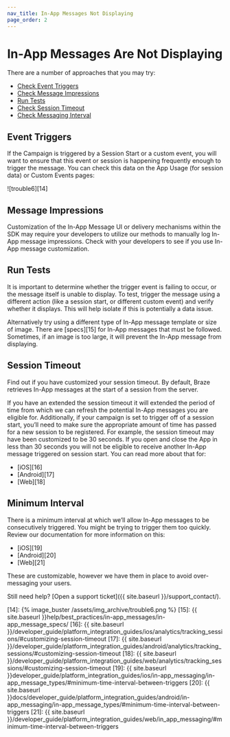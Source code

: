 ```yaml
---
nav_title: In-App Messages Not Displaying
page_order: 2
---
```


# In-App Messages Are Not Displaying

There are a number of approaches that you may try:

* [Check Event Triggers](#event-triggers)
* [Check Message Impressions](#message-impressions)
* [Run Tests](#run-tests)
* [Check Session Timeout](#session-timeout)
* [Check Messaging Interval](#minimum-interval)

## Event Triggers

If the Campaign is triggered by a Session Start or a custom event, you will want to ensure that this event or session is happening frequently enough to trigger the message. You can check this data on the App Usage (for session data) or Custom Events pages:

![trouble6][14]

## Message Impressions

Customization of the In-App Message UI or delivery mechanisms within the SDK may require your developers to utilize our methods to manually log In-App message impressions. Check with your developers to see if you use In-App message customization.


## Run Tests

It is important to determine whether the trigger event is failing to occur, or the message itself is unable to display. To test, trigger the message using a different action (like a session start, or different custom event) and verify whether it displays. This will help isolate if this is potentially a data issue.

Alternatively try using a different type of In-App message template or size of image. There are [specs][15] for In-App messages that must be followed. Sometimes, if an image is too large, it will prevent the In-App message from displaying.


## Session Timeout

Find out if you have customized your session timeout. By default, Braze retrieves In-App messages at the start of a session from the server.

If you have an extended the session timeout it will extended the period of time from which we can refresh the potential In-App messages you are eligible for. Additionally, if your campaign is set to trigger off of a session start, you’ll need to make sure the appropriate amount of time has passed for a new session to be registered. For example, the session timeout may have been customized to be 30 seconds. If you open and close the App in less than 30 seconds you will not be eligible to receive another In-App message triggered on session start. You can read more about that for:

* [iOS][16]
* [Android][17]
* [Web][18]

## Minimum Interval

There is a minimum interval at which we’ll allow In-App messages to be consecutively triggered. You might be trying to trigger them too quickly. Review our documentation for more information on this:
* [iOS][19]
* [Android][20]
* [Web][21]

These are customizable, however we have them in place to avoid over-messaging your users.

Still need help? [Open a support ticket]({{ site.baseurl }}/support_contact/).

[14]: {% image_buster /assets/img_archive/trouble6.png %}
[15]: {{ site.baseurl }}help/best_practices/in-app_messages/in-app_message_specs/
[16]: {{ site.baseurl }}/developer_guide/platform_integration_guides/ios/analytics/tracking_sessions/#customizing-session-timeout
[17]: {{ site.baseurl }}/developer_guide/platform_integration_guides/android/analytics/tracking_sessions/#customizing-session-timeout
[18]: {{ site.baseurl }}/developer_guide/platform_integration_guides/web/analytics/tracking_sessions/#customizing-session-timeout
[19]: {{ site.baseurl }}developer_guide/platform_integration_guides/ios/in-app_messaging/in-app_message_types/#minimum-time-interval-between-triggers
[20]: {{ site.baseurl }}docs/developer_guide/platform_integration_guides/android/in-app_messaging/in-app_message_types/#minimum-time-interval-between-triggers
[21]: {{ site.baseurl }}/developer_guide/platform_integration_guides/web/in_app_messaging/#minimum-time-interval-between-triggers
